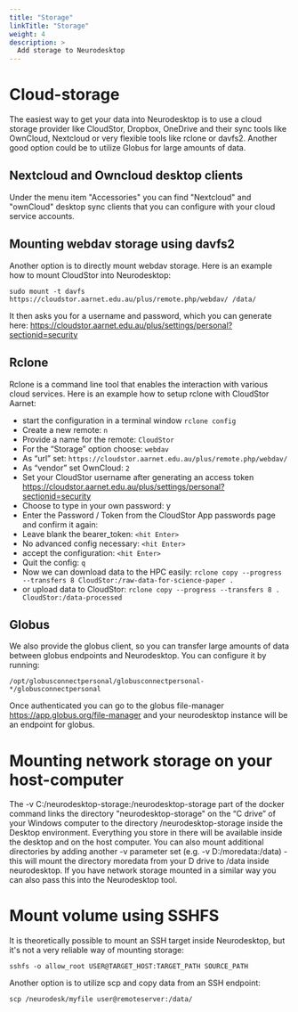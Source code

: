 ```yaml
---
title: "Storage"
linkTitle: "Storage"
weight: 4
description: >
  Add storage to Neurodesktop
---
```


# Cloud-storage
The easiest way to get your data into Neurodesktop is to use a cloud storage provider like CloudStor, Dropbox, OneDrive and their sync tools like OwnCloud, Nextcloud or very flexible tools like rclone or davfs2. Another good option could be to utilize Globus for large amounts of data. 

## Nextcloud and Owncloud desktop clients
Under the menu item "Accessories" you can find "Nextcloud" and "ownCloud" desktop sync clients that you can configure with your cloud service accounts.

## Mounting webdav storage using davfs2
Another option is to directly mount webdav storage. Here is an example how to mount CloudStor into Neurodesktop:

```
sudo mount -t davfs https://cloudstor.aarnet.edu.au/plus/remote.php/webdav/ /data/
```
It then asks you for a username and password, which you can generate here: https://cloudstor.aarnet.edu.au/plus/settings/personal?sectionid=security

## Rclone
Rclone is a command line tool that enables the interaction with various cloud services. Here is an example how to setup rclone with CloudStor Aarnet:

- start the configuration in a terminal window `rclone config`
- Create a new remote: `n`
- Provide a name for the remote: `CloudStor`
- For the “Storage” option choose: `webdav`
- As “url” set: `https://cloudstor.aarnet.edu.au/plus/remote.php/webdav/`
- As “vendor” set OwnCloud: `2`
- Set your CloudStor username after generating an access token https://cloudstor.aarnet.edu.au/plus/settings/personal?sectionid=security
- Choose to type in your own password: y
- Enter the Password / Token from the CloudStor App passwords page and confirm it again:
- Leave blank the bearer_token: `<hit Enter>`
- No advanced config necessary: `<hit Enter>`
- accept the configuration: `<hit Enter>`
- Quit the config: `q`
- Now we can download data to the HPC easily: `rclone copy --progress --transfers 8 CloudStor:/raw-data-for-science-paper .`
- or upload data to CloudStor: `rclone copy --progress --transfers 8 . CloudStor:/data-processed`

## Globus
We also provide the globus client, so you can transfer large amounts of data between globus endpoints and Neurodesktop. You can configure it by running:
```
/opt/globusconnectpersonal/globusconnectpersonal-*/globusconnectpersonal
```

Once authenticated you can go to the globus file-manager https://app.globus.org/file-manager and your neurodesktop instance will be an endpoint for globus.

# Mounting network storage on your host-computer
The -v C:/neurodesktop-storage:/neurodesktop-storage part of the docker command links the directory "neurodesktop-storage" on the “C drive” of your Windows computer to the directory /neurodesktop-storage inside the Desktop environment. Everything you store in there will be available inside the desktop and on the host computer. You can also mount additional directories by adding another -v parameter set (e.g. -v D:/moredata:/data) - this will mount the directory moredata from your D drive to /data inside neurodesktop. If you have network storage mounted in a similar way you can also pass this into the Neurodesktop tool.

# Mount volume using SSHFS
It is theoretically possible to mount an SSH target inside Neurodesktop, but it's not a very reliable way of mounting storage:
```
sshfs -o allow_root USER@TARGET_HOST:TARGET_PATH SOURCE_PATH
```

Another option is to utilize scp and copy data from an SSH endpoint:
```
scp /neurodesk/myfile user@remoteserver:/data/
```


